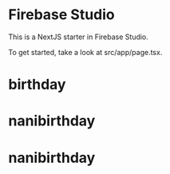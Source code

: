 # Firebase Studio

This is a NextJS starter in Firebase Studio.

To get started, take a look at src/app/page.tsx.
# birthday
# nanibirthday
# nanibirthday
